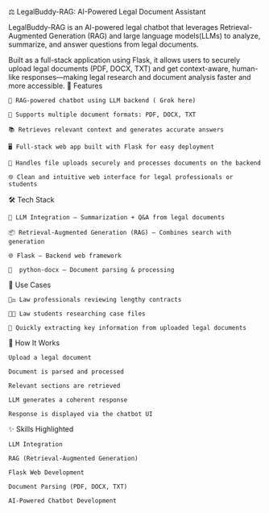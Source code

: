 ⚖️ LegalBuddy-RAG: AI-Powered Legal Document Assistant

LegalBuddy-RAG is an AI-powered legal chatbot that leverages Retrieval-Augmented Generation (RAG) and large language models(LLMs) to analyze, summarize, and answer questions from legal documents.

Built as a full-stack application using Flask, it allows users to securely upload legal documents (PDF, DOCX, TXT) and get context-aware, human-like responses—making legal research and document analysis faster and more accessible.
🚀 Features

    🧠 RAG-powered chatbot using LLM backend ( Grok here)

    📄 Supports multiple document formats: PDF, DOCX, TXT

    📚 Retrieves relevant context and generates accurate answers

    🖥️ Full-stack web app built with Flask for easy deployment

    🔐 Handles file uploads securely and processes documents on the backend

    🌐 Clean and intuitive web interface for legal professionals or students

🛠️ Tech Stack

    🧠 LLM Integration – Summarization + Q&A from legal documents

    📦 Retrieval-Augmented Generation (RAG) – Combines search with generation

    🌐 Flask – Backend web framework

    📄  python-docx – Document parsing & processing

   

📌 Use Cases

    👨‍⚖️ Law professionals reviewing lengthy contracts

    🧑‍🎓 Law students researching case files

    🧾 Quickly extracting key information from uploaded legal documents



🧠 How It Works

    Upload a legal document

    Document is parsed and processed

    Relevant sections are retrieved

    LLM generates a coherent response

    Response is displayed via the chatbot UI

✨ Skills Highlighted

    LLM Integration

    RAG (Retrieval-Augmented Generation)

    Flask Web Development

    Document Parsing (PDF, DOCX, TXT)

    AI-Powered Chatbot Development
